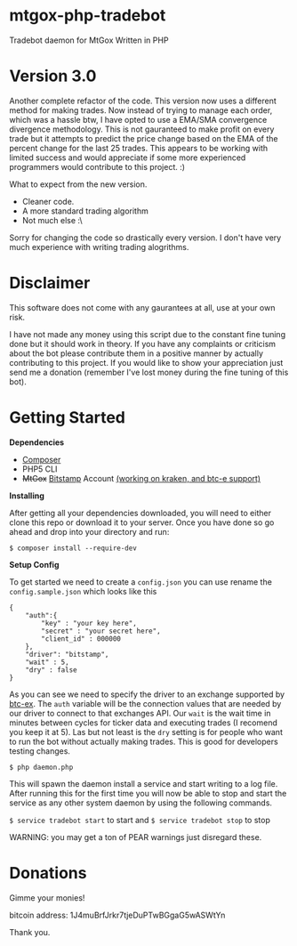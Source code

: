 mtgox-php-tradebot
==================

Tradebot daemon for MtGox Written in PHP

Version 3.0
===========
Another complete refactor of the code. This version now uses a different method for making trades. 
Now instead of trying to manage each order, which was a hassle btw, I have opted to use a EMA/SMA convergence
divergence methodology. This is not gauranteed to make profit on every trade but it attempts to predict the price
change based on the EMA of the percent change for the last 25 trades. This appears to be working with limited success
and would appreciate if some more experienced programmers would contribute to this project. :)

What to expect from the new version.

* Cleaner code.
* A more standard trading algorithm
* Not much else :\

Sorry for changing the code so drastically every version. I don't have very much experience with writing trading 
alogrithms.


Disclaimer
==========

This software does not come with any gaurantees at all, use at your own risk.

I have not made any money using this script due to the constant fine tuning done but it should work in theory.
If you have any complaints or criticism about the bot please contribute them in a positive manner by actually 
contributing to this project. If you would like to show your appreciation just send me a donation 
(remember I've lost money during the fine tuning of this bot).


Getting Started
===============

__Dependencies__
* [Composer](https://getcomposer.org/) 
* PHP5 CLI
* ~~MtGox~~ [Bitstamp](https://www.bitstamp.net) Account [(working on kraken, and btc-e support)](https://github.com/theD1360/btc-ex)

__Installing__

After getting all your dependencies downloaded, you will need to either clone this repo or download it to your server.
Once you have done so go ahead and drop into your directory and run:

`$ composer install --require-dev`


__Setup Config__

To get started we need to create a `config.json` you can use rename the `config.sample.json` which looks like this

```
{
	"auth":{
		"key" : "your key here",
		"secret" : "your secret here",
		"client_id" : 000000	
	},
	"driver": "bitstamp",
	"wait" : 5,
	"dry" : false
}

```

As you can see we need to specify the driver to an exchange supported by [btc-ex](https://github.com/theD1360/btc-ex). The `auth` 
variable will be the connection values that are needed by our driver to connect to that exchanges API. 
Our `wait` is the wait time in minutes between cycles for ticker data and executing trades (I recomend you keep it at 5). 
Las but not least is the `dry` setting is for people who want to run the bot without actually making trades. This is good for developers testing changes.

`$ php daemon.php`

This will spawn the daemon install a service and start writing to a log file. After running this for the first time 
you will now be able to stop and start the service as any other system daemon by using the following commands.

`$ service tradebot start`
to start
and
`$ service tradebot stop`
to stop

WARNING: you may get a ton of PEAR warnings just disregard these. 

Donations
=========

Gimme your monies!

bitcoin address: 1J4muBrfJrkr7tjeDuPTwBGgaG5wASWtYn

Thank you.
